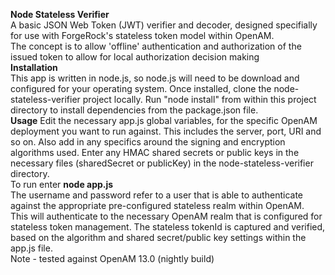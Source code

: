 <b>Node Stateless Verifier</b>
</br>
A basic JSON Web Token (JWT) verifier and decoder, designed specifially for use with ForgeRock's stateless token model within OpenAM.
<br/>
The concept is to allow 'offline' authentication and authorization of the issued token to allow for local authorization decision making
<br/>
<b>Installation</b>
<br/>
This app is written in node.js, so node.js will need to be download and configured for your operating system. Once installed, clone 
the node-stateless-verifier project locally.  Run "node install" from within this project directory to install dependencies
 from the package.json file.
<br/>
<b>Usage</b>
Edit the necessary app.js global variables, for the specific OpenAM deployment you want to run against.
This includes the server, port, URI and so on.  Also add in any specifics around the signing and encryption algorithms used.
Enter any HMAC shared secrets or public keys in the necessary files (sharedSecret or publicKey) in the node-stateless-verifier directory.
<br/>
To run enter <b>node app.js <username> <password></b>
<br/>
The username and password refer to a user that is able to authenticate against the appropriate pre-configured stateless realm within OpenAM.
<br/>
This will authenticate to the necessary OpenAM realm that is configured for stateless token management.  The stateless tokenId is captured
and verified, based on the algorithm and shared secret/public key settings within the app.js file.
<br/>
Note - tested against OpenAM 13.0 (nightly build)
